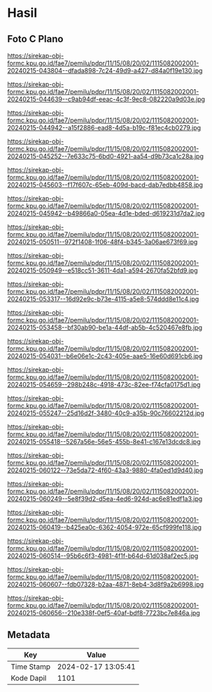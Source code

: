 # Hasil

## Foto C Plano

https://sirekap-obj-formc.kpu.go.id/fae7/pemilu/pdpr/11/15/08/20/02/1115082002001-20240215-043804--dfada898-7c24-49d9-a427-d84a0f19e130.jpg

https://sirekap-obj-formc.kpu.go.id/fae7/pemilu/pdpr/11/15/08/20/02/1115082002001-20240215-044639--c9ab94df-eeac-4c3f-9ec8-082220a9d03e.jpg

https://sirekap-obj-formc.kpu.go.id/fae7/pemilu/pdpr/11/15/08/20/02/1115082002001-20240215-044942--a15f2886-ead8-4d5a-b19c-f81ec4cb0279.jpg

https://sirekap-obj-formc.kpu.go.id/fae7/pemilu/pdpr/11/15/08/20/02/1115082002001-20240215-045252--7e633c75-6bd0-4921-aa54-d9b73ca1c28a.jpg

https://sirekap-obj-formc.kpu.go.id/fae7/pemilu/pdpr/11/15/08/20/02/1115082002001-20240215-045603--f17f607c-65eb-409d-bacd-dab7edbb4858.jpg

https://sirekap-obj-formc.kpu.go.id/fae7/pemilu/pdpr/11/15/08/20/02/1115082002001-20240215-045942--b49866a0-05ea-4d1e-bded-d619231d7da2.jpg

https://sirekap-obj-formc.kpu.go.id/fae7/pemilu/pdpr/11/15/08/20/02/1115082002001-20240215-050511--972f1408-1f06-48f4-b345-3a06ae673f69.jpg

https://sirekap-obj-formc.kpu.go.id/fae7/pemilu/pdpr/11/15/08/20/02/1115082002001-20240215-050949--e518cc51-3611-4da1-a594-2670fa52bfd9.jpg

https://sirekap-obj-formc.kpu.go.id/fae7/pemilu/pdpr/11/15/08/20/02/1115082002001-20240215-053317--16d92e9c-b73e-4115-a5e8-574ddd8e11c4.jpg

https://sirekap-obj-formc.kpu.go.id/fae7/pemilu/pdpr/11/15/08/20/02/1115082002001-20240215-053458--bf30ab90-be1a-44df-ab5b-4c520467e8fb.jpg

https://sirekap-obj-formc.kpu.go.id/fae7/pemilu/pdpr/11/15/08/20/02/1115082002001-20240215-054031--b6e06e1c-2c43-405e-aae5-16e60d691cb6.jpg

https://sirekap-obj-formc.kpu.go.id/fae7/pemilu/pdpr/11/15/08/20/02/1115082002001-20240215-054659--298b248c-4918-473c-82ee-f74cfa0175d1.jpg

https://sirekap-obj-formc.kpu.go.id/fae7/pemilu/pdpr/11/15/08/20/02/1115082002001-20240215-055247--25d16d2f-3480-40c9-a35b-90c76602212d.jpg

https://sirekap-obj-formc.kpu.go.id/fae7/pemilu/pdpr/11/15/08/20/02/1115082002001-20240215-055418--5267a56e-56e5-455b-8e41-c167e13dcdc8.jpg

https://sirekap-obj-formc.kpu.go.id/fae7/pemilu/pdpr/11/15/08/20/02/1115082002001-20240215-060122--73e5da72-4f60-43a3-9880-4fa0ed1d9d40.jpg

https://sirekap-obj-formc.kpu.go.id/fae7/pemilu/pdpr/11/15/08/20/02/1115082002001-20240215-060249--5e8f39d2-d5ea-4ed6-924d-ac6e81edf1a3.jpg

https://sirekap-obj-formc.kpu.go.id/fae7/pemilu/pdpr/11/15/08/20/02/1115082002001-20240215-060419--b425ea0c-6362-4054-972e-65cf999fe118.jpg

https://sirekap-obj-formc.kpu.go.id/fae7/pemilu/pdpr/11/15/08/20/02/1115082002001-20240215-060514--95b6c6f3-4981-4f1f-b64d-61d038af2ec5.jpg

https://sirekap-obj-formc.kpu.go.id/fae7/pemilu/pdpr/11/15/08/20/02/1115082002001-20240215-060607--fdb07328-b2aa-4871-8eb4-3d8f9a2b6998.jpg

https://sirekap-obj-formc.kpu.go.id/fae7/pemilu/pdpr/11/15/08/20/02/1115082002001-20240215-060656--210e338f-0ef5-40af-bdf8-7723bc7e846a.jpg


## Metadata

| Key        | Value               |
| ---------- | ------------------- |
| Time Stamp | 2024-02-17 13:05:41 |
| Kode Dapil | 1101                |



